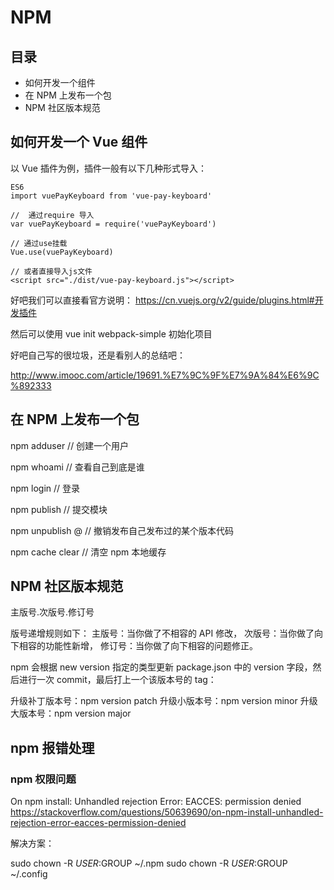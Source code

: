 # NPM

## 目录

- 如何开发一个组件
- 在 NPM 上发布一个包
- NPM 社区版本规范

## 如何开发一个 Vue 组件

以 Vue 插件为例，插件一般有以下几种形式导入：

```
ES6
import vuePayKeyboard from 'vue-pay-keyboard'

//  通过require 导入
var vuePayKeyboard = require('vuePayKeyboard')

// 通过use挂载
Vue.use(vuePayKeyboard)

// 或者直接导入js文件
<script src="./dist/vue-pay-keyboard.js"></script>
```

好吧我们可以直接看官方说明：
https://cn.vuejs.org/v2/guide/plugins.html#开发插件

然后可以使用 vue init webpack-simple 初始化项目

好吧自己写的很垃圾，还是看别人的总结吧：

http://www.imooc.com/article/19691.%E7%9C%9F%E7%9A%84%E6%9C%892333

## 在 NPM 上发布一个包

npm adduser // 创建一个用户

npm whoami // 查看自己到底是谁

npm login // 登录

npm publish // 提交模块

npm unpublish <package>@<version> // 撤销发布自己发布过的某个版本代码

npm cache clear // 清空 npm 本地缓存

## NPM 社区版本规范

主版号.次版号.修订号

版号递增规则如下：
主版号：当你做了不相容的 API 修改，
次版号：当你做了向下相容的功能性新增，
修订号：当你做了向下相容的问题修正。

npm 会根据 new version 指定的类型更新 package.json 中的 version 字段，然后进行一次 commit，最后打上一个该版本号的 tag：

升级补丁版本号：npm version patch
升级小版本号：npm version minor
升级大版本号：npm version major

## npm 报错处理

### npm 权限问题

On npm install: Unhandled rejection Error: EACCES: permission denied
https://stackoverflow.com/questions/50639690/on-npm-install-unhandled-rejection-error-eacces-permission-denied

解决方案：

sudo chown -R $USER:$GROUP ~/.npm
sudo chown -R $USER:$GROUP ~/.config
